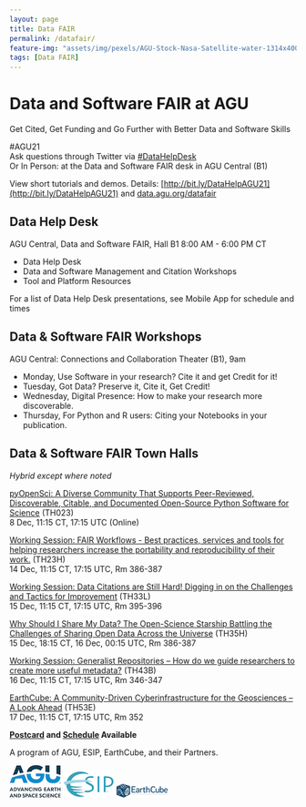```yaml
---
layout: page
title: Data FAIR
permalink: /datafair/
feature-img: "assets/img/pexels/AGU-Stock-Nasa-Satellite-water-1314x400.jpg"
tags: [Data FAIR]
---
```



# Data and Software FAIR at AGU
Get Cited, Get Funding and Go Further with Better Data and Software Skills


#AGU21  
Ask questions through Twitter via [#DataHelpDesk](https://twitter.com/search?q=%23DataHelpDesk%20&src=typed_query&f=live)  
Or In Person: at the Data and Software FAIR desk in AGU Central (B1)  

View short tutorials and demos. Details: [http://bit.ly/DataHelpAGU21](http://bit.ly/DataHelpAGU21) and [data.agu.org/datafair](https://data.agu.org/datafair)  


## Data Help Desk
AGU Central, Data and Software FAIR, Hall B1
8:00 AM - 6:00 PM CT

- Data Help Desk
- Data and Software Management and Citation Workshops 
- Tool and Platform Resources

For a list of Data Help Desk presentations, see Mobile App for schedule and times


## Data & Software FAIR Workshops
AGU Central: Connections and Collaboration Theater (B1), 9am
- Monday, Use Software in your research?  Cite it and get Credit for it!
- Tuesday, Got Data?  Preserve it, Cite it, Get Credit!
- Wednesday, Digital Presence: How to make your research more discoverable.
- Thursday, For Python and R users:  Citing your Notebooks in your publication.


## Data & Software FAIR Town Halls
_Hybrid except where noted_

[pyOpenSci: A Diverse Community That Supports Peer-Reviewed, Discoverable, Citable, and Documented Open-Source Python Software for Science](https://agu.confex.com/agu/fm21/meetingapp.cgi/Session/125089) (TH023)  
8 Dec, 11:15 CT, 17:15 UTC (Online) 

[Working Session: FAIR Workflows - ​​Best practices, services and tools for helping researchers increase the portability and reproducibility of their work.](https://agu.confex.com/agu/fm21/meetingapp.cgi/Session/123615) (TH23H)  
14 Dec, 11:15 CT, 17:15 UTC, Rm 386-387 

[Working Session: Data Citations are Still Hard! Digging in on the Challenges and Tactics for Improvement](https://agu.confex.com/agu/fm21/meetingapp.cgi/Session/123625) (TH33L)  
15 Dec, 11:15 CT, 17:15 UTC, Rm 395-396 

[Why Should I Share My Data? The Open-Science Starship Battling the Challenges of Sharing Open Data Across the Universe](https://agu.confex.com/agu/fm21/meetingapp.cgi/Session/123186) (TH35H)  
15 Dec, 18:15 CT, 16 Dec, 00:15 UTC, Rm 386-387 

[Working Session: Generalist Repositories – How do we guide researchers to create more useful metadata?](https://agu.confex.com/agu/fm21/meetingapp.cgi/Session/123638) (TH43B)  
16 Dec, 11:15 CT, 17:15 UTC, Rm 346-347 

[EarthCube: A Community-Driven Cyberinfrastructure for the Geosciences – A Look Ahead](https://agu.confex.com/agu/fm21/meetingapp.cgi/Session/124147) (TH53E)  
17 Dec, 11:15 CT, 17:15 UTC, Rm 352 

**[Postcard](../pages/FAIR_Data_Postcard_v5.pdf) and [Schedule](https://docs.google.com/spreadsheets/d/1OmLRTxHXOnhICeA0BWB5KzlcoZ2Eov4T76QP0XI8A5E/edit#gid=0) Available**


A program of AGU, ESIP, EarthCube, and their Partners.  

![AGU Logo](../assets/img/agu-trademark-logo.png) ![ESIP Logo](../assets/img/esip-logo-uptodate-tm.png) ![EarthCube Logo](../assets/img/EarthCube-Blue-Long.png)

